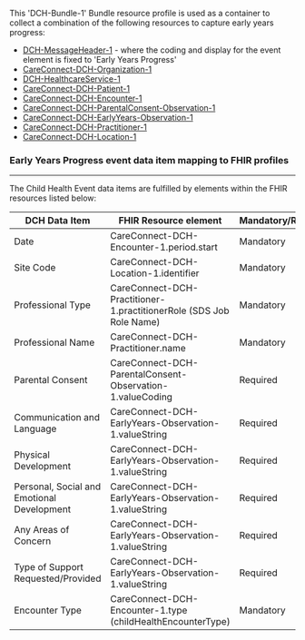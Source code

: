 This 'DCH-Bundle-1' Bundle resource profile is used as a container to collect a combination of the following resources to capture early years progress:

- [DCH-MessageHeader-1] - where the coding and display for the event element is fixed to 'Early Years Progress'
- [CareConnect-DCH-Organization-1]
- [DCH-HealthcareService-1]
- [CareConnect-DCH-Patient-1]
- [CareConnect-DCH-Encounter-1]
- [CareConnect-DCH-ParentalConsent-Observation-1]
- [CareConnect-DCH-EarlyYears-Observation-1]
- [CareConnect-DCH-Practitioner-1]
- [CareConnect-DCH-Location-1]
                                                                                                   
### Early Years Progress event data item mapping to FHIR profiles ###
----------
The Child Health Event data items are fulfilled by elements within the FHIR resources listed below:

| DCH Data Item                              | FHIR Resource element                                               | Mandatory/Required/Optional |
|--------------------------------------------|---------------------------------------------------------------------|-----------------------------|
| Date                                       | CareConnect-DCH-Encounter-1.period.start                            | Mandatory                   |
| Site Code                                  | CareConnect-DCH-Location-1.identifier                               | Mandatory                   |
| Professional Type                          | CareConnect-DCH-Practitioner-1.practitionerRole (SDS Job Role Name) | Mandatory                   |
| Professional Name                          | CareConnect-DCH-Practitioner.name                                   | Mandatory                   |
| Parental Consent                           | CareConnect-DCH-ParentalConsent-Observation-1.valueCoding                        | Required                    |
| Communication and Language                 | CareConnect-DCH-EarlyYears-Observation-1.valueString                    | Required                    |
| Physical Development                       | CareConnect-DCH-EarlyYears-Observation-1.valueString                    | Required                    |
| Personal, Social and Emotional Development | CareConnect-DCH-EarlyYears-Observation-1.valueString                    | Required                    |
| Any Areas of Concern                       | CareConnect-DCH-EarlyYears-Observation-1.valueString                    | Required                    |
| Type of Support Requested/Provided         | CareConnect-DCH-EarlyYears-Observation-1.valueString                    | Required                    |
| Encounter Type                             | CareConnect-DCH-Encounter-1.type (childHealthEncounterType)         | Mandatory                   |

[DCH-MessageHeader-1]:dch-messageheader-1.html
[CareConnect-DCH-Organization-1]:careconnect-dch-organization-1.html
[CareConnect-DCH-Patient-1]:careconnect-dch-patient-1.html
[CareConnect-DCH-Encounter-1]:careconnect-dch-encounter-1.html
[CareConnect-DCH-ParentalConsent-Observation-1]:careconnect-dch-parentalconsent-observation-1.html
[CareConnect-DCH-EarlyYears-Observation-1]:careconnect-dch-earlyyears-observation-1.html
[CareConnect-DCH-Practitioner-1]:careconnect-dch-practitioner-1.html
[CareConnect-DCH-Location-1]:careconnect-dch-location-1.html
[DCH-HealthcareService-1]:dch-healthcareservice-1.html

